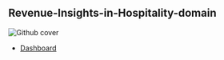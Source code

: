 ## Revenue-Insights-in-Hospitality-domain
![Github cover](https://github.com/nabyendukuiti/Revenue-Insights-in-Hospitality-domain/assets/140970847/f024d49d-7625-40ba-829d-431bd6e1ca74)

- [Dashboard]([https://www.novypro.com/project/atliq-hardware-sales-insights-from-ad-hoc-requests](https://www.novypro.com/project/revenue-insights-in-hospitality-domain-24)https://www.novypro.com/project/revenue-insights-in-hospitality-domain-24)
